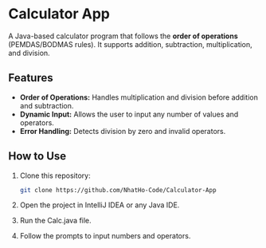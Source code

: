 # Calculator App

A Java-based calculator program that follows the **order of operations** (PEMDAS/BODMAS rules). It supports addition, subtraction, multiplication, and division.

## Features
- **Order of Operations:** Handles multiplication and division before addition and subtraction.
- **Dynamic Input:** Allows the user to input any number of values and operators.
- **Error Handling:** Detects division by zero and invalid operators.

## How to Use
1. Clone this repository:
   ```bash
   git clone https://github.com/NhatHo-Code/Calculator-App
   
2. Open the project in IntelliJ IDEA or any Java IDE.

3. Run the Calc.java file.

4. Follow the prompts to input numbers and operators.